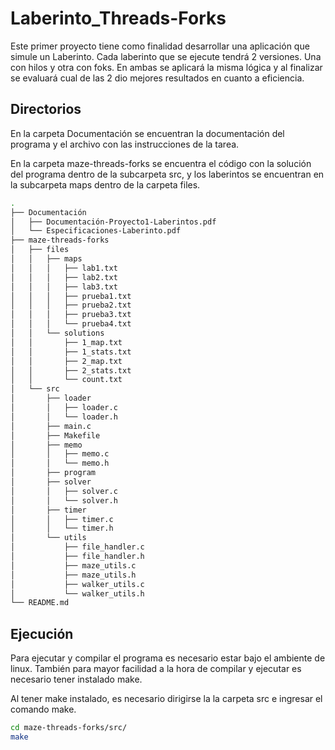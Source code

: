 # Laberinto_Threads-Forks
Este primer proyecto tiene como finalidad desarrollar una aplicación que simule un Laberinto. Cada laberinto que se ejecute tendrá 2 versiones. Una con hilos y otra con foks. En ambas se aplicará la misma lógica y al finalizar se evaluará cual de las 2 dio mejores resultados en cuanto a eficiencia.

## Directorios
En la carpeta Documentación se encuentran la documentación del programa y el archivo con las instrucciones de la tarea.

En la carpeta maze-threads-forks se encuentra el código con la solución del programa dentro de la subcarpeta src, y los laberintos se encuentran en la subcarpeta maps dentro de la carpeta files.

```bash
.
├── Documentación
│   ├── Documentación-Proyecto1-Laberintos.pdf
│   └── Especificaciones-Laberinto.pdf
├── maze-threads-forks
│   ├── files
│   │   ├── maps
│   │   │   ├── lab1.txt
│   │   │   ├── lab2.txt
│   │   │   ├── lab3.txt
│   │   │   ├── prueba1.txt
│   │   │   ├── prueba2.txt
│   │   │   ├── prueba3.txt
│   │   │   └── prueba4.txt
│   │   └── solutions
│   │       ├── 1_map.txt
│   │       ├── 1_stats.txt
│   │       ├── 2_map.txt
│   │       ├── 2_stats.txt
│   │       └── count.txt
│   └── src
│       ├── loader
│       │   ├── loader.c
│       │   └── loader.h
│       ├── main.c
│       ├── Makefile
│       ├── memo
│       │   ├── memo.c
│       │   └── memo.h
│       ├── program
│       ├── solver
│       │   ├── solver.c
│       │   └── solver.h
│       ├── timer
│       │   ├── timer.c
│       │   └── timer.h
│       └── utils
│           ├── file_handler.c
│           ├── file_handler.h
│           ├── maze_utils.c
│           ├── maze_utils.h
│           ├── walker_utils.c
│           └── walker_utils.h
└── README.md
```

## Ejecución 
Para ejecutar y compilar el programa es necesario estar bajo el ambiente de linux.
También para mayor facilidad a la hora de compilar y ejecutar es necesario tener instalado make.

Al tener make instalado, es necesario dirigirse la la carpeta src e ingresar el comando make.

```bash
cd maze-threads-forks/src/
make
```